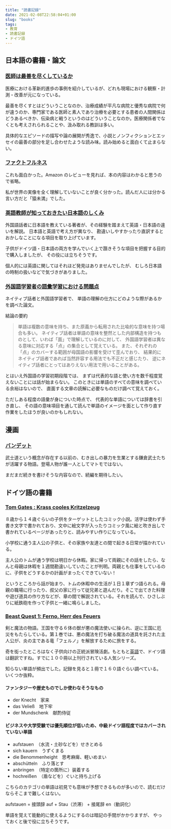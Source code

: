 ```yaml
---
title: "読書記録"
date: 2021-02-08T22:58:04+01:00
slug: "books"
tags:
- 教育
- 読書記録
- ドイツ語
---
```

## 日本語の書籍・論文

### [医師は最善を尽くしているか](https://www.amazon.co.jp/dp/462207768X/)

医療における革新的進歩の事例を紹介しているが、どれも現場における観察・計測・改善が元になっている。

最善を尽くすとはどういうことなのか、治療成績が平凡な病院と優秀な病院で何が違うのか、専門家である医師と素人であり治療を必要とする患者の人間関係はどうあるべきか、伝染病と戦うというのはどういうことなのか。医療関係者でなくとも考えされられることや、汲み取れる教訓は多い。

具体的なエピソードの描写や論の展開が秀逸で、小説とノンフィクションとエッセイの最善の部分を足し合わせたような読み味。読み始めると面白くて止まらない。

### [ファクトフルネス](https://www.amazon.co.jp/dp/4822289605)

これも面白かった。Amazon のレビューを見れば、本の内容はわかると思うので省略。

私が世界の実像を全く理解していないことが良く分かった。読んだ人には分かる言い方だと「猿未満」でした。

### [英語教師が知っておきたい日本語のしくみ](https://www.amazon.co.jp/dp/4469246255)

外国語話者に日本語を教えている著者が、その経験を踏まえて英語・日本語の違いを解説。
日本語と英語で考え方が異なり、
勘違いしやすかったり直訳するとおかしなことになる項目を取り上げています。

子供がドイツ語・日本語の両方を学んでいく上で躓きそうな項目を把握する目的で購入しましたが、
その役には立ちそうです。

個人的には英語に関してはそれほど発見はありませんでしたが、
むしろ日本語の時制の扱いなどで気づきがありました。

### [外国語学習者の語彙学習における問題点](https://www.jstage.jst.go.jp/article/jjep1953/41/3/41_243/_article/-char/ja/)

ネイティブ話者と外国語学習者で、
単語の理解の仕方にどのような際があるかを調べた論文。

結論の要約
> 単語は複数の意味を持ち、また原義から転用された比喩的な意味を持つ場合も多い。
ネイティブ話者は単語の意味を整然とした内部構造を持つものとして、いわば「面」で理解しているのに対して、
外国語学習者は異なる意味に対応する「点」の集合として覚えている。
また、それぞれの「点」のカバーする範囲が母国語の影響を受けて歪んでおり、
結果的にネイティブ話者であれば当然許容する用法でも不正だと感じたり、
逆にネイティブ話者にとってはありえない用法で用いることがある。

とはいえ外国語の学習初期段階では、
まずは代表的な語と使い方を数千程度覚えないことには話が始まらない。
このときには単語のすべての意味を調べている余裕はないので、
直面する文章の読解に必要なものだけ調べて覚えておく。

ただしある程度の語彙が身についた時点で、
代表的な単語については辞書を引き直し、
その語の意味項目を通して読んで単語のイメージを面として作り直す作業をしたほうが良いのかもしれない。

## 漫画

### [バンデット](https://kc.kodansha.co.jp/product?item=0000018894)

武士道という概念が存在する以前の、むき出しの暴力を生業とする鎌倉武士たちが活躍する物語。登場人物が誰一人としてマトモではない。

まだまだ続きを書けそうな内容なので、続編を期待したい。

## ドイツ語の書籍

### [Tom Gates : Krass cooles Kritzelzeug](https://www.amazon.de//dp/3505142778/)

８歳から１４歳ぐらいの子供をターゲットとしたコミック小説。活字は使わず手書き文字で書かれており、文中に絵文字が入ったりコミック風に絵と吹き出しで書かれているページがあったりと、読みやすい作りになっている。

小学校に通う主人公の子供と、その家族や友達との間で起きる日常が描かれている。

主人公のトムが通う学校は明日から休暇。家に帰って両親にその話をしたら、なんと母親は休暇を１週間勘違いしていたことが判明。両親とも仕事をしているのに、子供をどうするかの計画がまったくできていない！

というところから話が始まり、トムの休暇中の生活が１日１章ずつ語られる。母親の職場に行ったり、叔父の家に行って従兄弟と遊んだり。そこで出てきた料理や遊び道具の作り方などが、章の間で解説されている。それを読んで、ひさしぶりに紙鉄砲を作って子供と一緒に鳴らしました。

### [Beast Quest 1: Ferno, Herr des Feuers](https://www.loewe-verlag.de/titel-0-0/beast_quest_1_ferno_herr_des_feuers-3408/)

剣と魔法の物語。王国を守る６体の獣が悪の魔法使いに操られ、逆に王国に厄災をもたらしている。第１巻では、悪の魔法を打ち破る魔法の道具を託された主人公が、炎の主である竜「フェルノ」を解放するために旅をする。

奇を衒ったところはなく子供向けの正統派冒険活劇。もともと[英語](https://orchardseriesbooks.co.uk/beast-quest/books/)で、ドイツ語は翻訳ですね。すでに１００冊以上刊行されている人気シリーズ。

知らない単語が頻出でした。記録を見ると１冊で１６０語ぐらい調べている。
いくつか抜粋。

#### ファンタジーや歴史ものでしか使わなそうなもの

- der Knecht　家来
- das Veließ　地下牢
- der Mundschenk　献酌侍従

#### ビジネスや大学受験では優先順位が低いため、中級ドイツ語程度ではカバーされていない単語

- aufstauen　（水流・土砂などを）せきとめる
- sich kauern　うずくまる
- die Benommenheight　思考麻痺、軽いめまい
- abschütteln　ふり落とす
- anbringen　（特定の箇所に）装着する
- hochreißen　（盾などを）ぐいと持ち上げる

こちらのカテゴリの単語は初見でも意味が予想できるものが多いので、読むだけならそこまで難しくはない。

aufstauen = 接頭辞 auf + Stau（渋滞） + 接尾辞 en（動詞化）

単語を覚えて能動的に使えるようにするのは暗記の手間がかかりますが、
やっておくと後で役に立ちそうです。